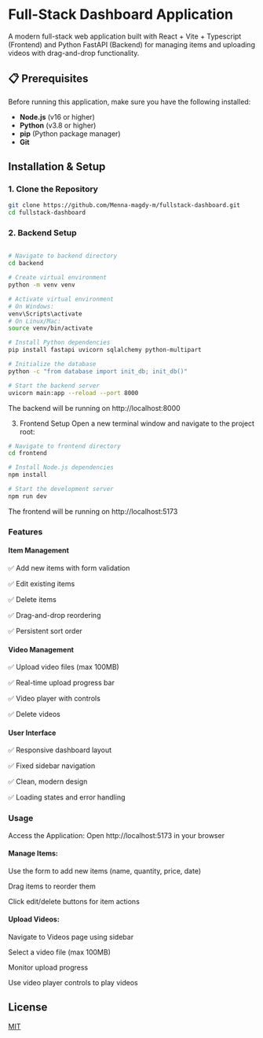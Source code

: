 # Full-Stack Dashboard Application

A modern full-stack web application built with React + Vite + Typescript (Frontend) and Python FastAPI (Backend) for managing items and uploading videos with drag-and-drop functionality.


## 📋 Prerequisites

Before running this application, make sure you have the following installed:

- **Node.js** (v16 or higher)
- **Python** (v3.8 or higher)
- **pip** (Python package manager)
- **Git**

##  Installation & Setup

### 1. Clone the Repository

```bash
git clone https://github.com/Menna-magdy-m/fullstack-dashboard.git
cd fullstack-dashboard
```
### 2. Backend Setup

```bash

# Navigate to backend directory
cd backend

# Create virtual environment
python -m venv venv

# Activate virtual environment
# On Windows:
venv\Scripts\activate
# On Linux/Mac:
source venv/bin/activate

# Install Python dependencies
pip install fastapi uvicorn sqlalchemy python-multipart

# Initialize the database
python -c "from database import init_db; init_db()"

# Start the backend server
uvicorn main:app --reload --port 8000
```
The backend will be running on http://localhost:8000

3. Frontend Setup
Open a new terminal window and navigate to the project root:

```bash
# Navigate to frontend directory
cd frontend

# Install Node.js dependencies
npm install

# Start the development server
npm run dev
```
The frontend will be running on http://localhost:5173


### Features
#### Item Management
✅ Add new items with form validation

✅ Edit existing items

✅ Delete items

✅ Drag-and-drop reordering

✅ Persistent sort order

#### Video Management
✅ Upload video files (max 100MB)

✅ Real-time upload progress bar

✅ Video player with controls

✅ Delete videos


#### User Interface
✅ Responsive dashboard layout

✅ Fixed sidebar navigation

✅ Clean, modern design

✅ Loading states and error handling


###  Usage
Access the Application: Open http://localhost:5173 in your browser

#### Manage Items:

Use the form to add new items (name, quantity, price, date)

Drag items to reorder them

Click edit/delete buttons for item actions

#### Upload Videos:

Navigate to Videos page using sidebar

Select a video file (max 100MB)

Monitor upload progress

Use video player controls to play videos


## License
[MIT](https://choosealicense.com/licenses/mit/)
